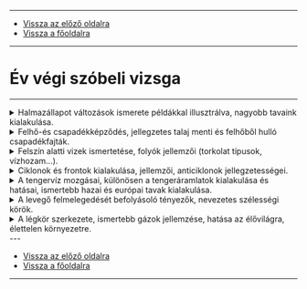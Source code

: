
---

- [Vissza az előző oldalra](../foldrajz.md)
- [Vissza a főoldalra](../../../../README.md)

---

# Év végi szóbeli vizsga

---

<details>
    <summary>Halmazállapot változások ismerete példákkal illusztrálva, nagyobb tavaink kialakulása.</summary>

---

## Halmazállapot-változások

A halmazállapot-változás az az állapot, amikor egy anyag fizikai tulajdonságai megváltoznak anélkül, hogy kémiai összetétele módosulna. Ezek a változások általában hőmérséklet- és nyomásfüggőek. Az energia felvétele vagy leadása kíséri őket. A négy alapvető halmazállapot a szilárd, folyékony, gáz és plazma, de a mindennapi életben leginkább az első hárommal találkozunk.

Nézzük a leggyakoribb halmazállapot-változásokat és példákat rájuk:
- Olvadás: Szilárd halmazállapotból folyékonnyá válás hőfelvétel hatására.
    - Példa: A jég felolvad vízzé egy pohárban, vagy a vaj megolvad a forró serpenyőben.

- Fagyás (megszilárdulás): Folyékony halmazállapotból szilárddá válás hőleadás hatására.
    - Példa: A víz jéggé fagy a fagyasztóban, vagy a megolvadt csokoládé újra megszilárdul hűtés hatására.

- Párolgás (forrás): Folyékony halmazállapotból gázzá válás hőfelvétel hatására. A párolgás a folyadék felszínén megy végbe bármilyen hőmérsékleten, míg a forrás a folyadék belsejében is buborékok képződésével, meghatározott hőmérsékleten (forráspont).
    - Példa: A nedves ruha megszárad a napon (párolgás), vagy a fazékban forró víz gőzzé válik (forrás).

- Kondenzáció (lecsapódás): Gáz halmazállapotból folyékonnyá válás hőleadás hatására.
    - Példa: A hideg ablaküvegen kicsapódik a pára, vagy a felhőkből eső hullik.

- Szublimáció: Szilárd halmazállapotból közvetlenül gázzá válás folyékony állapot kihagyásával, hőfelvétel hatására.
    - Példa: A szárazjég (szilárd szén-dioxid) közvetlenül gázzá alakul szobahőmérsékleten, vagy a fagyasztóban lévő jégkockák idővel kisebbek lesznek anélkül, hogy előbb vízzé válnának.

- Depozíció (kicsapódás): Gáz halmazállapotból közvetlenül szilárddá válás folyékony állapot kihagyásával, hőleadás hatására.
    - Példa: A dér képződése hideg felületeken, amikor a levegőben lévő vízgőz közvetlenül jéggé fagy.

## Nagyobb tavaink kialakulása

Magyarország nagyobb tavai, mint a Balaton, a Fertő tó és a Velencei-tó, mindannyian geológiai folyamatok eredményeként jöttek létre, bár a pontos mechanizmusban vannak különbségek.

### Balaton
A Balaton Közép-Európa legnagyobb tava, és a kialakulása egy összetett geológiai történet eredménye. Főként tektonikus mozgásokhoz, azaz a Föld kérgének süllyedéséhez köthető.
- Tektonikus süllyedés: A miocén korban (kb. 23-5 millió évvel ezelőtt) a mai Balaton medencéje egy hatalmas, fokozatosan süllyedő árkot képezett a Pannon-medence tektonikus mozgásainak hatására. Ezt a süllyedést törésvonalak mentén zajló mozgások kísérték.
- Folyóvízi feltöltődés: A süllyedő medencét a Pannon-tenger visszahúzódása után (amely egy hatalmas, sekély beltenger volt a mai Kárpát-medence helyén) folyóvizek, például az Ős-Zala öntötte el és töltötte fel üledékkel.
- Vízgyűjtő terület: A mai Balaton kialakulásában kulcsszerepe volt a vízgyűjtő területéről érkező csapadékvíznek és a befolyó patakoknak. Az éghajlatváltozások is befolyásolták a tó vízszintjét és méretét a geológiai idők során.

### Fertő tó
A Fertő tó (Neusiedler See) Közép-Európa harmadik legnagyobb tava, és Ausztria, valamint Magyarország határán fekszik. A Fertő tó is tektonikus eredetű, hasonlóan a Balatonhoz.
- Tektonikus eredet: A tómedence egy észak-déli irányú tektonikus árokban fekszik, amely a harmadidőszak végén, a negyedidőszak elején süllyedt be. Ezt a süllyedést szintén a Pannon-medence geológiai mozgásai okozták.
- Sekély mélység: A Fertő tó rendkívül sekély, átlagos mélysége mindössze 1 méter körüli. Emiatt a vízszintje erősen ingadozik, és a tó időszakosan akár ki is száradhatott a múltban.
- Iszapos feltöltődés: A sekély medencét folyamatosan tölti fel az iszap és az üledék, amelyet a befolyó patakok és a szél hord be. A nádasok kiterjedt területei is hozzájárulnak a tó feltöltődéséhez.

### Velencei-tó
A Velencei-tó Magyarország harmadik legnagyobb természetes tava, és a Balatonhoz hasonlóan tektonikus süllyedés eredménye.
- Tektonikus mélyedés: A tómedence egy törésvonal mentén keletkezett süllyedékben fekszik, amely a harmadidőszak végén, negyedidőszak elején alakult ki a Gerecse és a Velencei-hegység közötti területen.
- Folyóvízi eredet: A mélyedést a történelem során különböző folyók (pl. az Ős-Duna egykori ágai) táplálták, amelyek lerakódásai hozzájárultak a tómedence kialakulásához.
- Sekély, ingadozó vízszint: A Velencei-tó is viszonylag sekély, átlagosan 1,5 méter mély. Vízszintjét nagyban befolyásolja a csapadék mennyisége és a befolyó patakok vize.

Összességében elmondható, hogy nagyobb tavaink kialakulásában a tektonikus mozgások, amelyek a Föld kérgének süllyedését eredményezték, játszották a legfontosabb szerepet, amit a vízgyűjtő területekről érkező csapadék és a befolyó vizek feltöltése egészített ki.

---

</details>

<details>
    <summary>Felhő-és csapadékképződés, jellegzetes talaj menti és felhőből hulló csapadékfajták.</summary>

---

## Felhő- és Csapadékképződés

A felhő- és csapadékképződés a légkörben zajló bonyolult fizikai folyamatok eredménye, melyek a vízkörforgás fontos részét képezik.

### Felhőképződés
A felhők képződéséhez három alapfeltétel szükséges:
- Vízgőz a levegőben: A Föld felszínéről (óceánok, tavak, folyók, talaj, növények) elpárolgó víz formájában vízgőz kerül a légkörbe.
- Levegő lehűlése a harmatpont alá: Ahhoz, hogy a vízgőz folyékony vízcseppé vagy szilárd jégkristállyá alakuljon, a levegőnek le kell hűlnie egy bizonyos hőmérsékletre, az úgynevezett harmatpontra. A harmatpont az a hőmérséklet, amelyen a levegő telítetté válik vízgőzzel, és további lehűlés hatására a vízgőz kicsapódik (kondenzálódik). A levegő lehűlhet:
    - Felszálló áramlatok: A meleg, nedves levegő felemelkedik (konvekció), és a magasabb, hidegebb légrétegekbe jutva lehűl. Ez gyakori folyamat például nyári zivatarok esetén.
    - Orografikus emelkedés: Amikor a levegő egy hegyláncba ütközik, felemelkedésre kényszerül, és lehűl.
    - Frontális emelkedés: Hideg és meleg légtömegek találkozásakor a melegebb, könnyebb levegő a hideg, sűrűbb levegő fölé emelkedik, és közben lehűl.
    - Sugárzásos lehűlés: Éjszaka a talaj és az azt körülvevő levegő kisugározza a hőt az űrbe, lehűlve ezzel.
- Kondenzációs magok: A levegőben lebegő apró por-, pollen-, sókristály- vagy koromszemcsék (aeroszolok) felülete biztosítja azokat a parányi felületeket, amelyeken a vízgőz kicsapódhat. Ezek nélkül a vízgőz alig, vagy egyáltalán nem kondenzálódna.

Amint a vízgőz kicsapódik, apró, mikroszkopikus méretű vízcseppek vagy jégkristályok keletkeznek, amelyek a levegőben lebegve alkotják a felhőket.

### Csapadékképződés
A felhőkben lévő parányi vízcseppek (kb. 0,01 mm átmérőjűek) túl kicsik ahhoz, hogy csapadékként lehulljanak. A csapadékképződéshez a felhőelemeknek jelentősen meg kell nőniük. Ez két fő mechanizmussal történhet:
- Kollízió-koaleszcencia (ütközés-egyesülés) folyamat (meleg felhőkben):
    - Meleg felhőkben (ahol a hőmérséklet 0°C felett van) a különböző méretű vízcseppek eltérő sebességgel mozognak és ütköznek egymással.
    - Az ütközés során a kisebb cseppek beolvadnak a nagyobbakba, vagy a nagyobb cseppek "begyűjtik" a kisebbeket.
    - Ahogy a cseppek mérete növekszik, egyre nagyobb súlyuk lesz, míg végül a gravitáció legyőzi a levegő felhajtóerejét és a feláramlásokat, és csapadékként lehullanak.
- Bergeron-Findeisen folyamat (hideg felhőkben, vagy vegyes fázisú felhőkben):
    - Ez a legfontosabb csapadékképződési mechanizmus a mérsékelt égövön.
    - Olyan felhőkben megy végbe, amelyekben egyidejűleg vannak jelen túlhűlt vízcseppek (0°C alatt, de még folyékonyak) és jégkristályok.
    - A vízgőznyomás telítési értéke alacsonyabb a jégkristályok felett, mint a túlhűlt vízcseppek felett. Ez azt jelenti, hogy a jégkristályok könnyebben gyűjtik a vízgőzt, mint a folyékony vízcseppek.
    - A vízgőzmolekulák a túlhűlt vízcseppek felületéről elpárolognak, és a jégkristályokra fagyva növelik azok méretét.
    - A jégkristályok gyorsan növekednek, leesnek a felhőből, és útközben olvadva esővé válnak (ha a felhő alatti levegő hőmérséklete 0°C felett van), vagy hóként hullanak le (ha a hőmérséklet 0°C alatt marad).

### Jellegzetes csapadékfajták
A csapadékokat két fő csoportra oszthatjuk: talaj menti csapadékok és felhőből hulló csapadékok.

#### Talaj menti csapadékfajták
Ezek a csapadékok a felszín közelében, a lehűlt levegőből közvetlenül a tárgyakra vagy a talajra válnak ki.
- Harmat:
    - Kialakulása: Derült, szélcsendes éjszakákon, amikor a talaj és az azt körülvevő levegő a kisugárzás miatt gyorsan lehűl. Ha a felszín hőmérséklete a harmatpont alá csökken, és a hőmérséklet 0°C felett marad, a levegőben lévő vízgőz apró vízcseppek formájában kicsapódik a hideg felületeken (fűszálakon, leveleken, autókon).
    - Jellemzői: Apró, átlátszó vízcseppek.
    - Példa: Kora reggeli harmatcseppek a fűben.
- Dér:
    - Kialakulása: Hasonlóan a harmathoz, derült, szélcsendes éjszakákon keletkezik, de akkor, ha a felszín hőmérséklete 0°C alá süllyed. A vízgőz ekkor közvetlenül szilárd halmazállapotba (jégkristályokká) fagy, ahelyett, hogy vízcseppé válna. Ez tulajdonképpen depozíció.
    - Jellemzői: Fehér, pelyhes, kristályos bevonat.
    - Példa: Dér borítja a fűszálakat és a növényeket hideg reggel.
- Zúzmara:
    - Kialakulása: Főként hideg, ködös, párás időben, amikor a levegő hőmérséklete fagypont alatt van. A ködben lévő túlhűlt vízcseppek ráfagynak a hideg tárgyakra (faágakra, vezetékekre, oszlopokra), amelyek hőmérséklete 0°C alatti. A szél áramlása segíti a képződését, mivel újabb túlhűlt cseppeket juttat a tárgyakhoz.
    - Jellemzői: Fehér, amorf (alaktalan) vagy kristályos jéglerakódás, amely a szélirány felőli oldalon vastagabb.
    - Példa: A faágakon vastagon képződő fehér bevonat télen, tartós ködös időben.
- Köd:
    - Kialakulása: Lényegében a talajfelszínhez közeli felhő. Akkor keletkezik, amikor a talajközeli levegő a harmatpont alá hűl, és a vízgőz apró vízcseppek (vagy jégkristályok, ha fagypont alatt van) formájában kicsapódik a levegőben lévő kondenzációs magvakon.
    - Jellemzői: A látástávolságot erősen rontó, földfelszínhez közeli felhőzet.
    - Példa: Vastag köd borítja a tájat hideg, párás reggelen.

#### Felhőből hulló csapadékfajták
Ezek a csapadékok a felhőkből hullanak alá a gravitáció hatására.
- Eső:
    - Kialakulása: Amikor a felhőben (általában réteges esőfelhőből, nimbostratus vagy vastag stratocumulus) a vízcseppek elég nagyra nőnek (általában 0,5 mm-nél nagyobb átmérőjűek), hogy lehulljanak. A légkör teljes keresztmetszetében 0°C feletti a hőmérséklet.
    - Jellemzői: Folyékony halmazállapotú, folytonos, viszonylag egyenletes intenzitású csapadék.
    - Példa: Hosszú, csendes eső a nap folyamán.
- Szitálás:
    - Kialakulása: Hasonló az esőhöz, de a vízcseppek sokkal kisebbek (kevesebb mint 0,5 mm átmérőjűek), és nagyon kis intenzitással hullanak. Általában alacsony rétegfelhőkből (stratus) vagy ködből hullik.
    - Jellemzői: Alig észrevehető, finom, cseppekből álló csapadék, amely lassan hullik.
    - Példa: Ködös, enyhe napon szitáló eső.
- Hó:
    - Kialakulása: Amikor a felhőben keletkező jégkristályok a felszínig vezető úton végig 0°C alatti hőmérsékletű levegőben maradnak. A jégkristályok összeállhatnak hópelyhekké.
    - Jellemzői: Szilárd halmazállapotú, fehér, kristályos csapadék.
    - Példa: Hóesés télen.
- Havas eső:
    - Kialakulása: Amikor a felhőből hó hullik, de a levegőben van egy vékony, 0°C feletti réteg, ahol a hó részben megolvad, majd egy újabb, 0°C alatti rétegben ismét lehűl, de nem fagy meg teljesen. Eredményül hó és eső keveréke hullik.
    - Jellemzői: Hó és eső egyidejű hullása.
    - Példa: A tavaszi vagy őszi időszakban gyakori.
- Ónos eső:
    - Kialakulása: Akkor keletkezik, amikor a magasabb légrétegekben eső hullik, majd a felszín közelében egy vastag, 0°C alatti, hideg légréteg található (úgynevezett hidegpárna). Az esőcseppek ezen a hideg rétegen áthaladva túlhűltté válnak (folyékonyak maradnak fagypont alatt), majd a hideg tárgyaknak vagy a talajnak ütközve azonnal jéggé fagynak.
    - Jellemzői: Átlátszó, jégbevonat, amely rendkívül csúszóssá teheti az utakat, tárgyakat.
    - Példa: Tél elején vagy végén gyakori, amikor a hideg légtömeg a talaj közelében megreked.
- Hódara:
    - Kialakulása: Általában gomolyfelhőkből (cumulus) hullik. Apró, átlátszatlan jégszemcsék, amelyek a túlhűlt vízcseppeknek jégkristályokra való ráfagyásával keletkeznek. Ezek lazább szerkezetűek, mint a jégdara, és általában puha, pelyhes tapintásúak.
    - Jellemzői: Fehér, puha, rugalmas jégszemcsék, 2-5 mm átmérővel.
    - Példa: Tavaszi záporokban előfordulhat.
- Jégdara (jégszemcse):
    - Kialakulása: Hasonlóan a hódarához, de a jégszemcsék átlátszóak és keményebbek. Túlhűlt vízcseppek fagynak rá jégkristályokra, majd a feláramlásban többször is felemelkedhetnek és ismét fagyhatnak.
    - Jellemzői: Átlátszó, kemény jéggömböcske, 2-5 mm átmérővel, belül gyakran fehér maggal.
    - Példa: Gyakran esővel együtt hullik.
- Jégeső:
    - Kialakulása: Erős feláramlásokkal rendelkező zivatarfelhőkből (cumulonimbus) hullik. A jégdarabok a felhőben többször is fel-le mozognak, minden körben újabb jégréteget szedve magukra, amíg olyan nagyok nem lesznek, hogy a feláramlás már nem tudja megtartani őket. Emiatt a jégdaraboknak réteges szerkezete van.
    - Jellemzői: Gömb vagy szabálytalan alakú, gyakran több centiméteres átmérőjű jégdarabok, amelyek komoly károkat okozhatnak.
    - Példa: Nyári heves zivatarokat kísérő, pusztító jelenség.

---

</details>

<details>
    <summary>Felszín alatti vizek ismertetése, folyók jellemzői (torkolat típusok, vízhozam...).</summary>

---

## Felszín alatti vizek
A felszín alatti vizek azok a vizek, amelyek a talajszint alatt, a kőzetek pórusaiban és repedéseiben helyezkednek el. Jelentőségük hatalmas, hiszen a Föld édesvízkészletének legnagyobb részét képezik, és számos ökoszisztéma, valamint emberi tevékenység számára létfontosságúak.

A felszín alatti vizek kialakulása és mozgása a víz körforgásának szerves része. A csapadék (eső, hó) egy része beszivárog a talajba, majd a vízzáró rétegig lefelé haladva kitölti a pórusokat és repedéseket.

### Felszín alatti vizek típusai:
- Talajvíz:
    - Ez a felszín alatti vizek legfelső rétege, amely a vízzáró réteg felett helyezkedik el.
    - A talajvízszint (a talajvíz felső határa) ingadozik a csapadékmennyiség, a párolgás és a vízkivételek függvényében.
    - Általában a felszínhez közel található, ezért könnyen szennyeződhet. Fontos ivóvízforrás lehet, de tisztítása gyakran szükséges.
    - A kutak döntő többsége a talajvizet csapolja meg.

![felszín alatti vizek](../images/foldrajz-felszin-alatti-vizek-001.svg)

- Rétegvíz:
    - A talajvíz alatt, két vízzáró réteg közé bezárva helyezkedik el.
    - Mivel alulról és felülről is vízzáró réteg határolja, általában nagyobb nyomás alatt van, és tisztább, mint a talajvíz, mivel kevésbé érzékeny a felszíni szennyeződésekre.
    - Gyakran ivóvízellátásra használják.
    - Ha a rétegvíz nyomása olyan nagy, hogy a fúrás helyén a víz magától a felszínre tör, artézi kútról beszélünk.
- Karsztvíz:
    - Karsztos területeken (mészkőből, dolomitból álló vidékeken) alakul ki, ahol a víz a kőzet repedésein, hasadékain keresztül szivárog le, oldva a kőzetet és üregeket, barlangokat hozva létre.
    - A karsztvíz áramlása gyors és bonyolult, a járatok rendszerein keresztül történik.
    - A karsztforrásokból gyakran nagy mennyiségű, hideg, tiszta víz tör elő.
    - Példa: Aggteleki-karszt, Bakony.
- Hévíz (Termálvíz):
    - A felszín alatti vizek közül a hévíz az, amelynek hőmérséklete meghaladja a 20°C-ot, és a földkéreg mélyebb rétegeiből, geotermikus energia hatására melegedve tör fel.
    - Ásványi anyagokban gazdag, és gyógyászati, fürdő- és fűtési célokra is hasznosítják.
    - Példa: Budapest számos gyógyfürdője (Széchenyi, Gellért), Hévízi-tó.

### Folyók jellemzői

A folyók természetes vízáramlások, amelyek egy meghatározott mederben, a gravitáció hatására a magasabb területekről az alacsonyabbak felé haladnak, végül tavakba, tengerekbe, óceánokba torkollanak.

#### A folyók szakaszai és jellemzői:
A folyók jellegzetesen három szakaszra oszthatók:
- Felső szakasz (hegyi szakasz):
    - Jelentős esés, nagy sebességű áramlás.
    - Fő tevékenysége az erózió (pusztítás): a folyó mélyíti és tágítja a völgyét, hordalékot szállít.
    - Jellemző formák: V-alakú völgyek, vízesések, zúgók, szurdokok.
    - Hordalék: durva szemcsés, nagy kövek, görgetegek.
- Középső szakasz (dombvidéki, síkvidéki átmeneti szakasz):
    - Az esés csökken, a sebesség lassul.
    - Az erózió és az akkumuláció (feltöltés) egyensúlyba kerül.
    - Jellemző formák: szélesebb völgyek, kanyarulatok (meanderek) kezdenek kialakulni, zátonyok, szigetek jelennek meg.
    - Hordalék: vegyes szemcsézetű, homok, kavics.
- Alsó szakasz (síkvidéki szakasz):
    - Nagyon csekély esés, lassú áramlás.
    - Fő tevékenysége az akkumuláció: a folyó lerakja a hordalékát, feltölti a medrét és a környező síkságot.
    - Jellemző formák: széles árterek, holtágak, morotvák, ártéri erdők, delta.
    - Hordalék: finom szemcsés, iszap, agyag.

### Vízhozam:
A vízhozam (vagy debitek) az a víztérfogat, amely egy folyó adott keresztmetszetén időegység alatt átfolyik. Mértékegysége általában m3/s (köbméter per másodperc).
- Jelentősége: A vízhozam alapvető hidrológiai adat, amely befolyásolja a folyó energiáját, hordalékszállítási képességét, a vízellátást, árvízvédelmet és a vízi élővilágot.
- Ingadozása: A vízhozam a csapadékmennyiség, a hóolvadás, a párolgás, a vízkivételek (öntözés, ivóvíz) és a mellékfolyók befolyása miatt folyamatosan ingadozik. Megkülönböztetünk kisvízi, középvízi és nagyvízi időszakokat.
- Vízjárás: A vízhozam időbeli változását a vízjárás jellemzi.

### Torkolattípusok:
A torkolat az a hely, ahol egy folyó egy nagyobb víztestbe (óceánba, tengerbe, tóba vagy másik folyóba) ömlik. Két fő torkolattípus létezik:
- Delta torkolat:
    - Kialakulása: Akkor alakul ki, ha a folyó az alsó szakaszán hatalmas mennyiségű hordalékot (iszap, homok) szállít, és a torkolatánál a tenger, tó vagy óceán vize sekély, árapály-mentes (vagy gyenge árapályú) és a folyók áramlásánál kisebb az eróziós hatása. A folyó lelassul, a hordalék lerakódik, elzárva a főágat, ami miatt a folyó több kisebb ágra (deltoid ágra) bomlik szét, és egy jellegzetes, háromszög vagy legyező alakú feltöltődés (delta) jön létre.
    - Jellemzői: Elágazó folyóágak, sekély, mocsaras, üledékkel feltöltött terület, gazdag élővilág.
    - Példák: Nílus-delta, Duna-delta, Mississippi-delta.
- Tölcsértorkolat (esztuárium):
    - Kialakulása: Akkor jön létre, ha a folyó viszonylag kevés hordalékot szállít, vagy a torkolatnál erős az árapály és/vagy tengeráramlatok, amelyek elszállítják a folyó hordalékát, így megakadályozva a delta képződését. A folyó egyetlen, tölcsérszerűen kiszélesedő öbölben éri el a tengert.
    - Jellemzői: Egyetlen, széles, tölcsér alakú torkolat, ahol a sós és édesvíz keveredik (brakkvíz). Fontos hajózási útvonalak, kikötők jöhetnek létre itt.
    - Példák: Thames torkolata (Anglia), Elba torkolata (Németország), Szent Lőrinc-folyó torkolata (Kanada).

Ezen felül létezik még a sima torkolat is, ahol a folyó viszonylag egyenesen ömlik a víztestbe, anélkül, hogy jelentős delta vagy tölcsér alakulna ki.

---

</details>

<details>
    <summary>Ciklonok és frontok kialakulása, jellemzői, anticiklonok jellegzetességei.</summary>

---

A ciklonok, frontok és anticiklonok a légkör dinamikus rendszereinek kulcsfontosságú elemei, melyek alapvetően meghatározzák az időjárás alakulását a Földön.

## Ciklonok

A ciklon egy nagy kiterjedésű, közel függőleges tengelyű légörvény, amelyben a légnyomás a középpont felé haladva csökken (alacsony nyomású rendszer). Az északi féltekén az óramutató járásával ellentétes, a déli féltekén az óramutató járásával megegyező irányban forog a Coriolis-erő hatására.

### Kialakulása:
A mérsékelt övi ciklonok kialakulása a polárfront elmélet alapján írható le a legjobban:
- Sarki front hullámzása: A hideg (sarki) és meleg (szubtrópusi) légtömegek találkozási zónáját nevezzük polárfrontnak. Ez a front eredetileg egyenes, de különböző zavarok (pl. hegyek, légáramlások) hatására hullámzást mutat. A hideg levegő dél felé, a meleg levegő észak felé mozdul el.
- Hullám erősödése és örvénylés: A hullám erősödik, és az érintkezési vonalon örvénylés alakul ki. A meleg levegő "nyelvét" hideg levegő veszi körül.
- Frontok képződése: Az örvényben két fő időjárási front alakul ki:
    - Melegfront: ahol a meleg levegő a hideg fölé siklik.
    - Hidegfront: ahol a hideg levegő a meleg alá ékelődik.
    - A ciklon középpontjában a légnyomás a legalacsonyabb.
- Okklúzió (elzáródás): A hidegfront általában gyorsabban mozog, mint a melegfront. Ennek következtében a hidegfront utoléri a melegfrontot, és a két frontfelület egybekapcsolódik, létrehozva az okklúziós frontot. Ez a folyamat (okklúzió) a ciklon életének végét, gyengülését jelzi, mivel a meleg levegő elszakad a felszíntől.
- Feloszlás: Az okklúzió során a meleg levegő teljesen felemelkedik, elszigetelődik a talajtól, és a ciklon fokozatosan feloszlik.

### Jellemzői és időjárása:
- Légnyomás: Középpontjában alacsony (minimum 1015 hPa alatt).
- Szél: Az északi féltekén az óramutató járásával ellentétes irányban, spirálisan a középpont felé fúj (konvergens áramlás).
- Vertikális mozgás: A középpontban a levegő felszáll. Ez a feláramlás a vízgőz kondenzációjához és felhőképződéshez vezet.
- Felhőzet és csapadék: Általában felhősebb, borultabb, csapadékosabb időjárás jellemzi. A markáns időjárási változások a frontátvonulásokhoz kapcsolódnak.
- Hőmérséklet: A ciklonon belül jelentős hőmérsékleti különbségek vannak a hideg és meleg légtömegek jelenléte miatt.
- Kiterjedés: Több száz, akár több ezer kilométer átmérőjű.
- Élettartam: Néhány naptól egy hétig terjedhet.
- Mozgás: A mérsékelt övben általában nyugatról kelet felé mozognak.

### Trópusi ciklonok:
Külön kategória a trópusi ciklon, melyek a meleg (26-27°C feletti) tengerfelszínek felett, a 10. és 20. szélességi kör között alakulnak ki. Energiaforrásuk a vízgőz kondenzációjából felszabaduló látens hő. Nincsenek bennük frontok, középpontjukban egy felhőmentes, nyugodt "szem" található. Neveik: hurrikán (Karib-tenger, Észak-Amerika), tájfun (Délkelet-Ázsia), ciklon (Indiai-óceán). Rendkívül pusztítóak lehetnek, óriási szélsebességgel és özönvízszerű esővel.

## Frontok
A frontok a légkörben eltérő fizikai tulajdonságú (hőmérséklet, páratartalom, sűrűség) légtömegek közötti átmeneti zónák, határfelületek. Nem éles vonalak, hanem több tíz, vagy száz kilométer széles átmeneti sávok.

A frontok közeledését általában a légnyomás süllyedése, a páratartalom emelkedése, a szélfordulás és szélerősödés, valamint jellegzetes felhőképek jelzik.
1. Melegfront:
- Kialakulása: Akkor keletkezik, amikor egy meleg légtömeg hideg légtömeg felé mozog, és annak tetejére fölé siklik, mivel a meleg levegő könnyebb. A frontfelület nagyon lapos szögben emelkedik.
- Időjárása (átvonulás előtt és alatt):
    - Légnyomás: Folyamatosan és erősen csökken.
    - Felhőzet: Először magas szintű fátyolfelhők (cirrus, cirrostratus) jelennek meg, majd fokozatosan rétegfelhők (altostratus, nimbostratus) vastagodnak és süllyednek.
    - Csapadék: Általában hosszú, egyenletes, csendes eső (vagy hó) hullik a front előtt és alatt.
    - Hőmérséklet: A front átvonulásával fokozatosan emelkedik.
    - Szél: Általában gyengébb, egyenletesebb szél.
    - Látástávolság: Rosszabb, párásabb.
- Jellemzői: Hosszú, kiterjedt csapadékzóna. A tünetek gyakran már órákkal a front átvonulása előtt jelentkezhetnek (fejfájás, vérnyomás-ingadozás).
2. Hidegfront:
- Kialakulása: Akkor keletkezik, amikor egy hideg légtömeg mozdul el a meleg légtömeg felé, és a nagyobb sűrűsége miatt a meleg levegő alá ékelődik, azt hirtelen felemelve. A frontfelület meredekebb, mint a melegfronté.
- Időjárása (átvonulás előtt és alatt):
    - Légnyomás: A front előtt csökken, majd az átvonuláskor hirtelen és jelentősen emelkedik.
    - Felhőzet: Gyakran tornyos, gomolyos felhők (cumulus, cumulonimbus – zivatarfelhők) jellemzőek. Az üllő alakú zivatarfelhők a hidegfront legszembetűnőbb jelzői.
    - Csapadék: Heves, rövid ideig tartó záporok, zivatarok, jégesővel kísérve.
    - Hőmérséklet: Az átvonulás után hirtelen és jelentősen csökken.
    - Szél: Gyakran lökésszerűen viharossá erősödik, szélfordulással jár.
    - Látástávolság: Az átvonulás után jelentősen javul, kitisztul a levegő.
- Jellemzői: Keskenyebb, de intenzívebb csapadéksáv. A tünetek (pl. ízületi fájdalmak, asztmás rohamok) inkább a front átvonulása után jelentkezhetnek.
3. Okklúziós front (záródott front):
- Kialakulása: Amikor a gyorsabban mozgó hidegfront utoléri a melegfrontot, és a meleg légtömeget teljesen a magasba kényszeríti. Két típusa van:
    - Hideg okklúzió: Ha az okklúziós front mögötti hideg levegő hidegebb, mint a front előtti hideg levegő.
    - Meleg okklúzió: Ha az okklúziós front mögötti hideg levegő enyhébb, mint a front előtti hideg levegő.
- Időjárása: Összetett, a meleg- és hidegfront jellemzőit ötvözi. Kezdetben intenzív csapadék, majd a ciklon gyengülésével a csapadék is alábbhagy.
4. Stacionárius front (állófront):
- Kialakulása: Amikor két eltérő légtömeg határa hosszú ideig egy helyben marad, és egyik légtömeg sem tudja kiszorítani a másikat.
- Időjárása: Napokig tartó, egyhangú, gyakran borult, szitáló esős, esetleg ködös idő.

## Anticiklonok
Az anticiklon (más néven magas nyomású rendszer) egy nagy kiterjedésű, közel függőleges tengelyű légörvény, amelyben a légnyomás a középpont felé haladva növekszik (magas nyomású rendszer). Az északi féltekén az óramutató járásával megegyező, a déli féltekén az óramutató járásával ellentétes irányban forog a Coriolis-erő hatására.

### Kialakulása:
Az anticiklonok többnyire ott jönnek létre, ahol a levegő a magasban leszáll, és a felszínen szétáramlik.
- Leszálló légáramlások: A ciklonok környezetében, vagy a nagyméretű légkörzésben (pl. szubtrópusi magasnyomású övben) a levegő leáramlik.
- Lehűlés a felszínen: Télen a szárazföldek (pl. Szibéria) felett az erős felszíni kisugárzás következtében a levegő hideggé és sűrűvé válik, ami magas nyomású rendszert hoz létre.

### Jellemzői és időjárása:
- Légnyomás: Középpontjában magas (általában 1015 hPa felett, nem ritkán 1040 hPa feletti értékekkel).
- Szél: Az északi féltekén az óramutató járásával megegyező irányban, spirálisan a középponttól kifelé fúj (divergens áramlás).
- Vertikális mozgás: A középpontban a levegő leszáll. Ez a leáramlás melegíti és szárítja a levegőt, gátolja a felhőképződést.
- Felhőzet és csapadék: Általában derült, felhőmentes, száraz, csapadékmentes időjárás jellemző.
- Hőmérséklet:
    - Nyáron: Tartós, zavartalan napsütés, nagy meleg, kánikula, nagy napi hőingás (éjszaka erős kisugárzás miatt hideg lehet).
    - Télen: Gyakran stabil, hideg, ködös, párás idő (különösen a Kárpát-medencében a hidegpárna miatt). Ilyenkor az inverzió miatt a talaj közelében hidegebb van, mint a magasban. Derült téli anticiklonban viszont nagyon hideg éjszakák lehetnek.
- Légszennyezettség: Ködös, szélcsendes anticiklonos helyzetekben a légszennyező anyagok a felszín közelében rekednek, rontva a levegő minőségét.
- Kiterjedés: Általában kisebb, mint a ciklonoké (400-600 km).
- Élettartam: Akár több hétig is fennmaradhatnak, stabilabb képződmények, mint a ciklonok.
- Mozgás: Általában keveset mozognak, viszonylag állandóak.

:memo: Összefoglalva: A ciklonok alacsony nyomású, örvénylő rendszerek, amelyek feláramlással, felhőkkel és csapadékkal járnak, és gyakran fronthatások kísérik. Az anticiklonok magas nyomású, örvénylő rendszerek, amelyek leszállással, tiszta éggel és száraz idővel járnak, de télen ködös, párás időt is okozhatnak.

---

</details>

<details>
    <summary>A tengervíz mozgásai, különösen a tengeráramlatok kialakulása és hatásai, ismertebb hazai és európai tavak kialakulása.</summary>

---

## A tengervíz mozgásai
A tengervíz sosem áll mozdulatlanul; folyamatosan mozgásban van. Ezt a mozgást alapvetően három fő típusra oszthatjuk: a hullámzásra, az árapályra és a tengeráramlatokra.

## Hullámzás
A hullámzás a szél hatására jön létre a vízfelszínen. A szél energiát ad át a víznek, ami a vízrészecskék körkörös vagy ellipszis alakú mozgásával jár. Fontos megjegyezni, hogy a hullámok nem a víztömeget, hanem az energiát továbbítják. Egy hullámzó tengerben a vízrészecskék csak minimális mértékben mozdulnak el, miközben a hullámforma halad.
- Kialakulása: A szél ereje, időtartama és a nyílt vízfelület (hullámfront) hossza határozza meg a hullámok méretét. Erős szél, hosszú ideig tartó fúvás és nagy vízfelület hatalmas hullámokat generálhat.
- Típusai:
    - Szélhullámok: A szél közvetlen hatására keletkeznek.
    - Holt hullámok (duzzadó hullámok): A szél elültével is megmaradó, messze elkúszó, szabályos hullámok.
    - Törőhullámok: Amikor a hullám megközelíti a partot és a vízmélység a hullám magasságának kb. 1,3-szerese lesz, a hullám teteje túlságosan gyorsan mozog ahhoz képest, hogy az alja súrlódna a fenéken. Emiatt instabillá válik és "összetörik", habzó víztömeggé válik.
    - Cunami: Nem a szél, hanem tenger alatti földrengések, vulkánkitörések vagy tenger alatti földcsuszamlások által kiváltott óriási, hosszú hullámok, amelyek a nyílt óceánon alig észrevehetőek, de a partokhoz közeledve pusztító magasságúvá válhatnak.
## Árapály (tengerjárás)
Az árapály a Hold és kisebb mértékben a Nap gravitációs vonzásának, valamint a Föld forgásából adódó centrifugális erőnek a következménye.
- Kialakulása: A Hold gravitációs vonzása a Földnek a Holdhoz közelebb eső oldalán nagyobb, mint a Föld középpontjában, és kisebb a Föld Holdtól távolabbi oldalán. Ez a különbség okozza a víztömeg deformációját. Emellett a Föld és a Hold rendszerének forgása során keletkező centrifugális erő is hozzájárul a víztömeg "kitüremkedéséhez" a Holddal ellentétes oldalon. Ennek eredményeként a Földnek két oldalán egyszerre keletkezik "dagály dudor".
- Típusai:
    - Dagály (magasvíz): Amikor a vízszint emelkedik.
    - Apály (alacsonyvíz): Amikor a vízszint süllyed.
- Gyakoriság: Naponta általában két dagály és két apály váltja egymást, mivel a Föld 24 óra alatt egyszer fordul meg a tengelye körül, és a Hold is mozog. Így két dagály között kb. 12 óra 25 perc telik el.
- Árapály-ingadozás: Ennek mértéke helytől függően változó, a nyílt óceánon mindössze néhány centiméter, míg szűk öblökben (pl. Fundy-öböl) akár 15-20 métert is elérhet.
- Szökőár és vakár:
    - Szökőár: Akkor alakul ki, amikor a Nap, a Hold és a Föld egy vonalba esik (újhold vagy telihold idején). Ekkor a Nap és a Hold gravitációs ereje összeadódik, és különösen magas dagályok és alacsony apályok jönnek létre.
    - Vakár: Akkor következik be, amikor a Nap és a Hold a Földhöz képest derékszögben áll (első és utolsó negyed idején). Ekkor a két égitest vonzóereje részben kioltja egymást, ami kisebb dagályokat és magasabb apályokat eredményez.
## Tengeráramlatok
A tengeráramlatok a tengervíz nagy kiterjedésű, tartós és szervezett mozgásai, amelyek hatalmas víztömegeket szállítanak az óceánokon keresztül. Kulcsszerepet játszanak a Föld hőmérsékletének eloszlásában és az éghajlat alakulásában.

### Kialakulásuk okai:
- Szél: A domináns szelek (pl. passzátszelek, nyugati szelek) súrlódó hatása az óceánfelszínen hosszan tartó vízáramlást indít el. Ez az egyik legfontosabb tényező a felszíni áramlatok kialakulásában.
- Coriolis-erő: A Föld forgása miatt fellépő tehetetlenségi erő, amely az áramlatokat az északi féltekén jobbra, a déli féltekén balra téríti el eredeti irányuktól. Ezért alakulnak ki az óceáni medencékben az óramutató járásával megegyező (északi félteke) és ellentétes (déli félteke) irányú körforgások (gyre-ek).
- Hőmérséklet- és sótartalom-különbségek (termohalin áramlatok):
    - A hideg víz sűrűbb, mint a meleg víz.
    - A magasabb sótartalmú víz sűrűbb, mint az alacsonyabb sótartalmú.
    - A sarkvidéki területeken a lehűlő, sósabbá váló (a jég képződése során a só kiválik) felszíni víz lesüllyed a mélybe, és hideg, lassú, mélytengeri áramlatokat indít el, amelyek az óceánok alján mozognak. Ez a "globális szállítószalag" néven ismert rendszer létfontosságú a hő elosztásában.
- Kontinensek elhelyezkedése és tengerfenék domborzata: A szárazföldi akadályok és a tengerfenék morfológiája (hegyláncok, árkok) terelik és módosítják az áramlatok irányát.
### Hatásai:
- Éghajlat befolyásolása: Talán a legfontosabb hatásuk az éghajlat alakításában játszott szerepük.
    - Meleg áramlatok: A meleg áramlatok (pl. Golf-áramlat) a trópusi területekről hőt szállítanak a sarkvidékek felé, enyhébbé téve a part menti területek (pl. Nyugat-Európa) éghajlatát.
    - Hideg áramlatok: A hideg áramlatok (pl. Humboldt-áramlat) hűtik a partvidéki területeket, gyakran száraz, sivatagos éghajlatot okozva (pl. Atacama-sivatag).
- Élővilág és halászat: Az áramlatok oxigént és tápanyagokat szállítanak, ami befolyásolja a planktonok és halak eloszlását. A hideg áramlatok által okozott feláramlások (upwelling) tápanyagdús vizet hoznak a felszínre, ami rendkívül gazdag halászterületeket eredményez.
- Hajózás: A tengerészek kihasználják az áramlatokat a gyorsabb és gazdaságosabb utazás érdekében.
- Szennyeződés terjedése: A szennyeződések (pl. olajszennyezés, műanyag hulladék) is az áramlatokkal terjednek, globális problémát okozva.
- Időjárás: Az áramlatok közvetve befolyásolják az időjárási rendszereket, a ciklonok és anticiklonok mozgását.

## Ismertebb hazai és európai tavak kialakulása
### Hazai tavak:
Magyarország legnagyobb tavai geológiai folyamatok eredményeként jöttek létre.
- Balaton:
    - Kialakulása: Főként tektonikus süllyedés következménye. A miocén korban (kb. 23-5 millió éve) a Pannon-medence tektonikus mozgásai során egy hatalmas, fokozatosan süllyedő árok alakult ki, melyet később a Pannon-tenger visszahúzódása után folyóvizek töltöttek fel. Az Ős-Zala folyó is hozzájárult a medence feltöltéséhez. A mai alakja a későbbi vízszint-ingadozások és az emberi beavatkozások (szabályozás) eredménye.
    - Típus: Tektonikus.
- Fertő tó:
    - Kialakulása: Szintén tektonikus eredetű. A tómedence egy észak-déli irányú törésvonal mentén süllyedt be a harmadidőszak végén. Rendkívül sekély (átlagosan kb. 1 méter), vízszintje erősen ingadozik, időszakosan akár ki is száradhat.
    - Típus: Tektonikus.
- Velencei-tó:
    - Kialakulása: A Balatonhoz hasonlóan tektonikus süllyedékben fekszik, mely a Velencei-hegység és a Gerecse közötti területen alakult ki. Az Ős-Duna egykori ágai is táplálták. Sekély tó, érzékeny a vízszint-ingadozásra.
    - Típus: Tektonikus.
### Európai tavak:
Európában számos tó található, melyek a legkülönfélébb geológiai és éghajlati folyamatok eredményeként jöttek létre.
- Genfi-tó (Svájc, Franciaország):
    - Kialakulása: Jellegzetes jégkorszaki (gleccser) eredetű tó. A pleisztocén idején az Alpokból leereszkedő hatalmas gleccserek által kimélyített medencében jött létre. A gleccserek olvadékvize töltötte fel a mélyedést.
    - Típus: Gleccser vájta medence.
- Bodeni-tó (Németország, Svájc, Ausztria):
    - Kialakulása: Szintén gleccser eredetű. Az Alpok előterében elhelyezkedő tavak egyike, melyet a Rajna-gleccser formált.
    - Típus: Gleccser vájta medence.
- Loch Ness (Skócia):
    - Kialakulása: Egy tektonikus törésvonal mentén kialakult, majd jégkorszaki gleccserek által tovább formált és kimélyített tó. Hosszú és keskeny, rendkívül mély.
    - Típus: Tektonikus-gleccser.
- Ladoga-tó (Oroszország):
    - Kialakulása: Európa legnagyobb tava, amely a jégkorszaki gleccserek eróziós tevékenysége és az azt követő posztglaciális felrepeszkedés (a jégtakaró súlyának megszűnése miatti emelkedés) eredménye. Egy hatalmas, alacsonyan fekvő, jég által vájt medencét töltött fel az olvadékvíz és a folyók.
    - Típus: Gleccser-tektonikus.
- Kaszpi-tenger (Európa és Ázsia határán):
    - Kialakulása: Földrajzilag tónak tekinthető, de mérete és sós vize miatt tenger névvel illetik. Egy egykori óceán (Tethys-óceán) maradványa, amely a kontinensek mozgása során elzáródott és fokozatosan zsugorodott. Sós vizét a folyók által behordott sók és a párolgás okozza.
    - Típus: Maradványtó (reliktumtó).
A tavak kialakulása tehát rendkívül sokszínű lehet, függően a geológiai és éghajlati viszonyoktól.

---

</details>

<details>
    <summary>A levegő felmelegedését befolyásoló tényezők, nevezetes szélességi körök.</summary>

---

## A levegő felmelegedését befolyásoló tényezők
A levegő hőmérsékletét alapvetően a ** napsugárzás** energiája határozza meg, de számos más tényező is befolyásolja, hogy ez az energia hogyan oszlik el és hogyan melegíti fel a légkört. A levegő nem közvetlenül a napsugárzástól melegszik fel (a napsugárzás nagy része átengedi a légkörön), hanem a földfelszínről felszálló hőtől.
### A legfontosabb tényezők a következők:
- Földrajzi szélesség (napállás szögállása):
    - Ez a legfontosabb tényező, amely az éghajlati övek kialakulásáért is felelős.
    - A magasabb napállás (egyenesebb napsugárzás) esetén a napsugarak kisebb felületre koncentrálódnak, és kevesebb légkörön kell áthaladniuk, így intenzívebben melegítenek. Ez jellemző az Egyenlítő körüli területekre.
    - A laposabb napállás (ferdébb napsugárzás) esetén a napsugarak nagyobb felületen oszlanak el, és hosszabb utat tesznek meg a légkörben, így energiájuk jobban szétszóródik és elnyelődik. Ez jellemző a sarkvidéki területekre.
    - Az éves hőingás is a szélességi körökkel összefügg: az Egyenlítőnél kicsi, a sarkok felé haladva növekszik.
- A felszín anyaga és színe:
    - Szín: A sötétebb felszínek (pl. aszfalt, sötét talaj, erdő) több napsugárzást nyelnek el, és jobban felmelegszenek, mint a világosabb felszínek (pl. hó, jég, homok), amelyek jobban visszaverik a napsugárzást (magasabb albedó).
    - Anyag: A különböző anyagok eltérően vezetik és tárolják a hőt.
        - A víz lassan melegszik fel és lassan hűl le, nagy a hőtároló képessége. Ezért az óceáni területek hőmérséklete kiegyenlítettebb, mint a szárazföldeké.
        - A szárazföld gyorsan felmelegszik és gyorsan lehűl, kisebb a hőtároló képessége. Ezért a szárazföldi területek (kontinentális éghajlat) hőingása nagyobb.
        - A növényzet párologtatással hűti a környezetét, és csökkenti a talaj felmelegedését.
- Magasság:
    - A troposzférában (a légkör alsó rétege) a hőmérséklet általában a magassággal csökken (átlagosan kb. 0,65°C/100 méter). Ez azért van, mert a levegő elsősorban a földfelszínről melegszik fel, és minél távolabb vagyunk a hőforrástól, annál hidegebb van.
    - A magas hegyek hidegebbek, mint a tengerszint közelében lévő területek.
- Távolság a tengertől (óceánoktól):
    - Az óceánok nagy hőtároló képessége miatt a part menti területek (óceáni éghajlat) hőmérséklete kiegyenlítettebb, mint a kontinensek belső, szárazföldi területeié (kontinentális éghajlat).
    - A tengerpartokon nyáron hűvösebb, télen enyhébb az idő, mint az azonos szélességi körön fekvő, szárazföld belsejében lévő helyeken.
- Tengeráramlatok:
    - A meleg tengeráramlatok (pl. Golf-áramlat) hőt szállítanak a melegebb területekről a hidegebbek felé, így enyhítik a part menti területek (pl. Nyugat-Európa) éghajlatát.
    - A hideg tengeráramlatok (pl. Humboldt-áramlat) hűtik a part menti területeket.
- Domborzat (lejtők fekvése):
    - A déli lejtők (északi féltekén) több napsugárzást kapnak, ezért melegebbek és szárazabbak, mint az északi lejtők. Ez befolyásolja a növényzet eloszlását is (pl. szőlőtermesztés).
    - A völgyekben éjszaka hideglevegő gyűlhet össze (inverzió), ami lehűlhet a környező domboldalakhoz képest.
- Felhőzet és légköri viszonyok:
    - A felhők visszaverik a beérkező napsugárzást (csökkentve a felszín felmelegedését) és gátolják a hőkisugárzást éjszaka (csökkentve a lehűlést). Ezért a felhős ég nappal hűvösebb, éjszaka enyhébb időt eredményezhet.
    - A légköri szennyezőanyagok (pl. aeroszolok, üvegházhatású gázok) is befolyásolják a napsugárzás bejutását és a hő visszatartását.
## Nevezetes szélességi körök
A nevezetes szélességi körök fontosak a Föld éghajlati övezeteinek és a napsugárzás szempontjából.
- Egyenlítő (0° szélesség):
    - A Föld legnagyobb szélességi köre, amely a Földet két egyenlő félre, északi és déli félgömbre osztja.
    - Itt éri a napsugárzás a legmeredekebb szögben a felszínt egész évben, a nap egyenlítői delelése évente kétszer (tavaszi és őszi napéjegyenlőségkor) zenitben van.
    - Emiatt az Egyenlítő környékén a legmagasabb az éves átlaghőmérséklet és a legkisebb az éves hőingás.
- Ráktérítő (Északi Baktérítő) (23,5° északi szélesség):
    - A legészakibb szélességi kör, ahol a Nap nyári napfordulókor (június 21-22. körül) zenitben delel.
    - A trópusi övezet északi határát jelöli.
    - Nevét arról kapta, hogy a Nap ekkor a Rák csillagképben tartózkodott.
- Baktérítő (Déli Ráktérítő) (23,5° déli szélesség):
    - A legdélebbi szélességi kör, ahol a Nap téli napfordulókor (december 21-22. körül) zenitben delel.
    - A trópusi övezet déli határát jelöli.
    - Nevét arról kapta, hogy a Nap ekkor a Bak csillagképben tartózkodott.
- Északi sarkkör (66,5° északi szélesség):
    - Az a szélességi kör, amelytől északra legalább évente egyszer előfordul a sarki éjszaka (a Nap 24 óránál tovább nem kel fel) és a sarki nappal (a Nap 24 óránál tovább nem nyugszik le).
    - Az északi hideg övezet határa.
- Déli sarkkör (66,5° déli szélesség):
    - Az a szélességi kör, amelytől délre legalább évente egyszer előfordul a sarki éjszaka és a sarki nappal.
    - A déli hideg övezet határa.
Ezek a nevezetes szélességi körök segítenek az éghajlati övek (forró, mérsékelt, hideg) elhatárolásában és a napsugárzás térbeli eloszlásának megértésében.

---

</details>

<details>
    <summary>A légkör szerkezete, ismertebb gázok jellemzése, hatása az élővilágra, élettelen környezetre.</summary>

---

## A légkör szerkezete és összetétele
A légkör (atmoszféra) a Földet körülvevő gázburok, amely alapvető fontosságú az élet fenntartásához, a Föld éghajlatának szabályozásához és a káros sugárzások elleni védelemhez.
A légkör réteges szerkezete (hőmérsékleti rétegződés alapján):

A légkör magasság szerinti hőmérsékleti változásai alapján koncentrikus rétegekre osztható:
- Troposzféra:
    - Magasság: A légkör legalsó rétege, a tengerszintről kb. 8 km-ig (sarkoknál) – 18 km-ig (Egyenlítőnél) terjed.
    - Hőmérséklet: A magassággal folyamatosan csökken (átlagosan 0,65 °C/100 m).
    - Jellemzői: Itt zajlanak a legfontosabb időjárási jelenségek (felhőképződés, csapadék, szél), mivel a légtömeg 75-80%-a itt található. A légkör vízgőztartalmának szinte egésze ebben a rétegben van.
- Sztratoszféra:
    - Magasság: A troposzféra felett, kb. 18 km-től 50 km-ig terjed.
    - Hőmérséklet: A magassággal emelkedik (kb. -60 °C-ról 0 °C-ra).
    - Jellemzői: Itt található az ózonréteg, amely elnyeli a Napból érkező káros ultraibolya (UV) sugárzás nagy részét, védve ezzel az élővilágot. A hőmérséklet emelkedését is az UV-sugárzás elnyelése okozza. Ebben a rétegben stabilak a légköri viszonyok, nincsenek jelentős feláramlások.
- Mezoszféra:
    - Magasság: A sztratoszféra felett, kb. 50 km-től 80-85 km-ig terjed.
    - Hőmérséklet: A magassággal ismét csökken (0 °C-ról kb. -90 °C-ra), ez a légkör leghidegebb része.
    - Jellemzői: Itt égnek el a meteorok, mielőtt elérnék a Föld felszínét. Nagyon ritka a levegő.
- Termoszféra (Ionoszféra):
    - Magasság: A mezoszféra felett, kb. 80-85 km-től 600-1000 km-ig terjed.
    - Hőmérséklet: A magassággal erősen emelkedik (akár több száz, sőt ezer °C-ra), de a levegő rendkívül ritka, így hőérzetünk mégsem lenne meleg.
    - Jellemzői: A napenergia hatására a gázmolekulák ionizálódnak (elektronokat veszítenek vagy nyernek), ezért ionoszférának is nevezik. Ez a réteg fontos a rádióhullámok visszaverése szempontjából, ami lehetővé teszi a rádiókommunikációt nagy távolságokon. Itt figyelhető meg a sarki fény (aurora borealis/australis) jelensége.
- Exoszféra:
    - Magasság: A termoszféra felett, 600-1000 km-től fokozatosan átmegy a világűrbe (kb. 10 000 km-ig).
    - Hőmérséklet: Folyamatosan emelkedik.
    - Jellemzői: A légkör legkülső rétege, ahol a gázmolekulák olyan ritkák, hogy ütközés nélkül is kijuthatnak az űrbe. Itt keringenek a műholdak.
## A légkör főbb gázai és jellemzésük:
A légkör összetétele a tengerszint közelében viszonylag állandó (száraz levegőre vonatkoztatva), kivéve a vízgőzt, amely erősen változó koncentrációjú.
- Nitrogén ($$N_{2}$$):
    - Arány: Kb. 78% (a leggyakoribb gáz).
    - Jellemzők: Inert (reagálásra kevésbé hajlamos) gáz.
    - Hatás az élővilágra: Lényeges eleme a fehérjéknek és nukleinsavaknak. Bár az élőlények többsége nem tudja közvetlenül felvenni a légköri nitrogént, bizonyos baktériumok (nitrogénkötő baktériumok) átalakítják azt felvehető formává a növények számára. Védőgázként gátolja az égési folyamatokat.
    - Hatás az élettelen környezetre: Szerepet játszik a kémiai időjárásban, de közvetlen hatása kevésbé hangsúlyos, mint az oxigénnek vagy a szén-dioxidnak.
- Oxigén ($$O_{2}$$):
    - Arány: Kb. 21%.
    - Jellemzők: Rendkívül reaktív gáz, létfontosságú az életfolyamatokhoz.
    - Hatás az élővilágra: Az aerob élőlények (köztük az ember) légzéséhez nélkülözhetetlen. A fotoszintézis során termelődik.
    - Hatás az élettelen környezetre: Fontos szerepet játszik az oxidációs folyamatokban (pl. rozsdásodás, égés), az ásványok mállásában, a talajképződésben. Az ózon ($$O_{3}$$) formájában az UV-sugárzás ellen véd.
- Argon ($$Ar$$):
    - Arány: Kb. 0,93%.
    - Jellemzők: Nemesgáz, kémiailag inert.
    - Hatás: Nincs közvetlen biológiai hatása. Ipari célokra használják (pl. védőgázként hegesztésnél, izzólámpákban).
- Szén-dioxid ($$CO_{2}$$):
    - Arány: Kb. 0,04% (az utóbbi évtizedekben folyamatosan növekszik).
    - Jellemzők: Üvegházhatású gáz.
    - Hatás az élővilágra: Létfontosságú a növények fotoszintéziséhez. Az élőlények légzése és a szerves anyagok bomlása során keletkezik.
    - Hatás az élettelen környezetre: Az egyik legfontosabb üvegházhatású gáz, amely elnyeli a Földről kisugárzott hőt, és visszatartja azt a légkörben, hozzájárulva a Föld átlaghőmérsékletének fenntartásához (természetes üvegházhatás). Az emberi tevékenység (foszilis tüzelőanyagok égetése, erdőirtás) miatt megnövekedett koncentrációja az éghajlatváltozás egyik fő okozója (globális felmelegedés). Vízben oldódva szénsavat képez, ami szerepet játszik a karsztos kőzetek mállásában.
- Ózon ($$O_{3}$$):
    - Arány: Nagyon kis mennyiségben, főként a sztratoszférában (ózonréteg), és a troposzférában (szmog alkotóelemeként).
    - Jellemzők: Az oxigén háromatomos módosulata.
    - Hatás az élővilágra:
        - Sztratoszféra: Védő hatású, elnyeli a káros UV-B és UV-C sugárzást, amely károsíthatja a DNS-t, bőrrákot, szürkehályogot okozhat, és károsíthatja a növényeket.
        - Troposzféra (talajközeli ózon): Erős oxidálószer, a szmog egyik alkotóeleme. Magas koncentrációban káros az emberi légzőrendszerre, irritálja a szemet, károsítja a növényeket és az építőanyagokat.
    - Hatás az élettelen környezetre: Szerepet játszik a légköri kémiai reakciókban.
- Vízgőz ($$H_{2}O$$):
    - Arány: Erősen változó (0-4% között).
    - Jellemzők: Az egyetlen anyag, amely mindhárom halmazállapotban előfordul a légkörben. A legfontosabb üvegházhatású gáz.
    - Hatás az élővilágra: Létfontosságú a vízkörforgásban, a felhőképződésben és a csapadék kialakulásában. Befolyásolja a hőmérsékletet és a páratartalmat, ami alapvető az élővilág számára.
    - Hatás az élettelen környezetre: Meghatározó szerepe van az időjárásban és az éghajlat alakulásában. Az üvegházhatás legnagyobb részéért felelős. A nedvesség befolyásolja a kőzetek mállását és a talajképződést.
## Összefoglalás – Hatás az élővilágra és az élettelen környezetre:
- Az élet alapfeltétele: A légkör biztosítja az oxigént a légzéshez, a szén-dioxidot a fotoszintézishez, és az ózonréteggel véd a káros UV-sugárzástól. Fenntartja a Föld átlaghőmérsékletét, elkerülve a szélsőséges hőmérsékleti ingadozásokat.
- Időjárás és éghajlat: A légkör mozgása (szél), vízgőz-tartalma (felhő, csapadék) és összetétele (üvegházhatású gázok) alapvetően formálja az időjárást és az éghajlatot, befolyásolva a víz elérhetőségét, a hőmérsékletet és az élőhelyek eloszlását.
- Geológiai folyamatok: Az oxigén és a vízgőz részt vesz a kőzetek mállásában, a szén-dioxid a karsztos folyamatokban. A szél (levegőmozgás) formálja a tájat (erózió, defláció, dűnék képződése).
- Környezeti problémák: Az emberi tevékenység (szennyezőanyag-kibocsátás) megváltoztathatja a légkör összetételét (pl. megnövekedett $$CO_{2}$$ és más üvegházhatású gázok, ózonréteg-károsító anyagok, légszennyezés), ami súlyos negatív következményekkel jár az élővilágra (pl. klímaváltozás, savas eső, szmog) és az élettelen környezetre.

A légkör dinamikus rendszer, amely folyamatosan kölcsönhatásban áll a földfelszínnel, az óceánokkal és az élővilággal. Ennek a rendszernek a megértése kulcsfontosságú a bolygónk jövőjének szempontjából.

---

</details>
---

- [Vissza az előző oldalra](../foldrajz.md)
- [Vissza a főoldalra](../../../../README.md)

---
